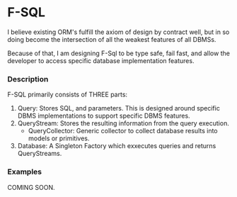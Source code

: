 # F-SQL
I believe existing ORM's fulfill the axiom of design by contract well, but in so doing become the intersection of all the weakest features of all DBMSs.

Because of that, I am designing F-Sql to be type safe, fail fast, and allow the developer to access specific database implementation features.

### Description
F-SQL primarily consists of THREE parts:
1. Query: Stores SQL, and parameters. This is designed around specific DBMS implementations to support specific DBMS features.
2. QueryStream: Stores the resulting information from the query execution.
   - QueryCollector: Generic collector to collect database results into models or primitives.
3. Database: A Singleton Factory which exxecutes queries and returns QueryStreams.

### Examples
COMING SOON.